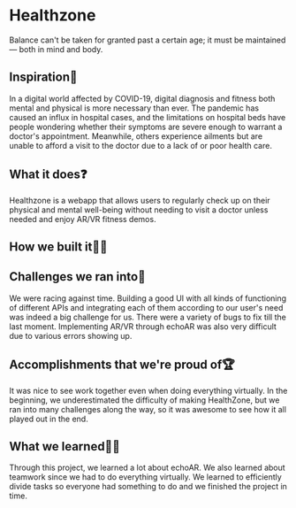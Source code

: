 # Healthzone
Balance can't be taken for granted past a certain age; it must be maintained — both in mind and body.


## Inspiration💭
In a digital world affected by COVID-19, digital diagnosis and fitness both mental and physical is more necessary than ever. The pandemic has caused an influx in hospital cases, and the limitations on hospital beds have people wondering whether their symptoms are severe enough to warrant a doctor's appointment. Meanwhile, others experience ailments but are unable to afford a visit to the doctor due to a lack of or poor health care.

## What it does❓
Healthzone is a webapp that allows users to regularly check up on their physical and mental well-being without needing to visit a doctor unless needed and enjoy AR/VR fitness demos.

## How we built it👨‍💻

## Challenges we ran into🚀
We were racing against time. Building a good UI with all kinds of functioning of different APIs and integrating each of them according to our user's need was indeed a big challenge for us. There were a variety of bugs to fix till the last moment. Implementing AR/VR through echoAR was also very difficult due to various errors showing up.

## Accomplishments that we're proud of🏆
It was nice to see work together even when doing everything virtually. In the beginning, we underestimated the difficulty of making HealthZone, but we ran into many challenges along the way, so it was awesome to see how it all played out in the end.

## What we learned👨‍🏫
Through this project, we learned a lot about echoAR. We also learned about teamwork since we had to do everything virtually. We learned to efficiently divide tasks so everyone had something to do and we finished the project in time.
